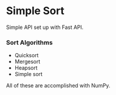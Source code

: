 # Simple Sort
Simple API set up with Fast API.

### Sort Algorithms
* Quicksort
* Mergesort
* Heapsort
* Simple sort

All of these are accomplished with NumPy.
